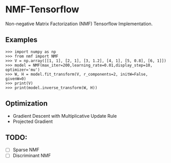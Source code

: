 # NMF-Tensorflow
Non-negative Matrix Factorization (NMF) Tensorflow Implementation.


## Examples
```
>>> import numpy as np
>>> from nmf import NMF
>>> V = np.array([[1, 1], [2, 1], [3, 1.2], [4, 1], [5, 0.8], [6, 1]])
>>> model = NMF(max_iter=200,learning_rate=0.01,display_step=10, optimizer='mu')
>>> W, H = model.fit_transform(V, r_components=2, initW=False, givenW=0)
>>> print(V)
>>> print(model.inverse_transform(W, H))
```

## Optimization
- Gradient Descent with Multiplicative Update Rule
- Projected Gradient

## TODO:
- [ ] Sparse NMF
- [ ] Discriminant NMF
